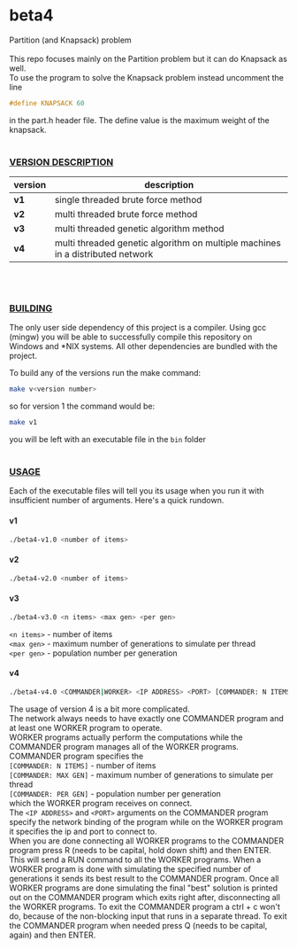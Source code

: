 # beta4
Partition (and Knapsack) problem
<br><br>
This repo focuses mainly on the Partition problem but it can do Knapsack as well.
<br>
To use the program to solve the Knapsack problem instead uncomment the line
```c
#define KNAPSACK 60
```
in the part.h header file. The define value is the maximum weight of the knapsack.
<br><br>
### <ins>VERSION DESCRIPTION</ins>
|version|description|
|-----------------------|-----------------|
|**v1**|single threaded brute force method|
|**v2**|multi threaded brute force method|
|**v3**|multi threaded genetic algorithm method|
|**v4**|multi threaded genetic algorithm on multiple machines in a distributed network|

<br><br>
### <ins>BUILDING</ins>
The only user side dependency of this project is a compiler. Using gcc (mingw) you will be able to successfully compile this repository on Windows and *NIX systems. All other dependencies are bundled with the project.

To build any of the versions run the make command:
```bash
make v<version number>
```
so for version 1 the command would be:
```bash
make v1
```

you will be left with an executable file in the ```bin``` folder
<br><br>
### <ins>USAGE</ins>
Each of the executable files will tell you its usage when you run it with insufficient number of arguments. Here's a quick rundown.

#### v1
```bash
./beta4-v1.0 <number of items>
```

#### v2
```bash
./beta4-v2.0 <number of items>
```

#### v3
```bash
./beta4-v3.0 <n items> <max gen> <per gen>
```
```<n items>``` - number of items<br>
```<max gen>``` - maximum number of generations to simulate per thread<br>
```<per gen>``` - population number per generation<br>

#### v4
```bash
./beta4-v4.0 <COMMANDER|WORKER> <IP ADDRESS> <PORT> [COMMANDER: N ITEMS] [COMMANDER: MAX GEN] [COMMANDER: PER GEN]
```
The usage of version 4 is a bit more complicated.<br>
The network always needs to have exactly one COMMANDER program and at least one WORKER program to operate.<br>WORKER programs actually perform the computations while the COMMANDER program manages all of the WORKER programs.<br>
COMMANDER program specifies the<br>
```[COMMANDER: N ITEMS]``` - number of items<br>
```[COMMANDER: MAX GEN]``` - maximum number of generations to simulate per thread<br>
```[COMMANDER: PER GEN]``` - population number per generation<br>
which the WORKER program receives on connect.<br>
The ```<IP ADDRESS>``` and ```<PORT>``` arguments on the COMMANDER program specify the network binding of the program while on the WORKER program it specifies the ip and port to connect to.<br>
When you are done connecting all WORKER programs to the COMMANDER program press R (needs to be capital, hold down shift) and then ENTER. This will send a RUN command to all the WORKER programs. When a WORKER program is done with simulating the specified number of generations it sends its best result to the COMMANDER program. Once all WORKER programs are done simulating the final "best" solution is printed out on the COMMANDER program which exits right after, disconnecting all the WORKER programs. To exit the COMMANDER program a ctrl + c won't do, because of the non-blocking input that runs in a separate thread. To exit the COMMANDER program when needed press Q (needs to be capital, again) and then ENTER.







